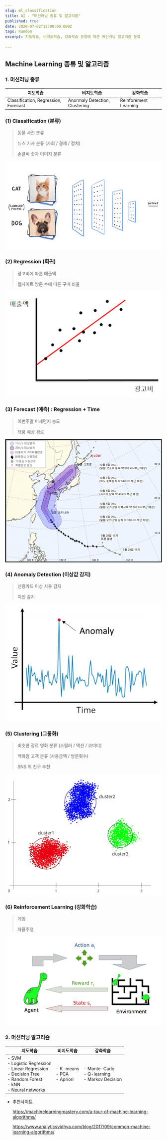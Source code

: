 ```yaml
---
slug: ml_classification
title: AI - "머신러닝 종류 및 알고리즘"
published: true
date: 2020-07-02T12:00:00.000Z
tags: Random
excerpt: 지도학습, 비지도학습, 강화학습 분류에 따른 머신러닝 알고리즘 분류

---
```




## Machine Learning 종류 및 알고리즘



### 1. 머신러닝 종류

| 지도학습                             | 비지도학습                     | 강화학습              |
| ------------------------------------ | ------------------------------ | --------------------- |
| Classification, Regression, Forecast | Anormaly Detection, Clustering | Reinforement Learning |



### (1) Classification (분류)

> 동물 사진 분류
>
> 뉴스 기사 분류 (사회 / 경제 / 정치)
>
> 손글씨 숫자 이미지 분류

![classification_cat](./classification_cat.gif)

### (2) Regression (회귀)

> 광고비에 따른 매출액
>
> 웹사이트 방문 수에 따른 구매 비율

![regression_cost](./regression_cost.png)

### (3) Forecast (예측) : Regression + Time

> 이번주말 미세먼지 농도
>
> 태풍 예상 경로



![forecast_taepoong](./forecast_taepoong.png)



### (4) Anomaly Detection (이상값 감지)

> 신용카드 이상 사용 감지
>
> 지진 감지

![anomaly_detextion](./anomaly_detextion.png)



### (5) Clustering (그룹화)

> 비슷한 장르 영화 분류 (스릴러 / 액션 / 코미디)
>
> 백화점 고객 분류 (사용금액 / 방문횟수)
>
> SNS 의 친구 추천

![clustering](./clustering.png)



### (6) Reinforcement Learning (강화학습)

> 게임
>
> 자율주행

![reinforcement_learning](./reinforcement_learning.png)

### 2. 머신러닝 알고리즘

| 지도학습                                                     | 비지도학습                          | 강화학습                                               |
| ------------------------------------------------------------ | ----------------------------------- | ------------------------------------------------------ |
| - SVM<br />- Logistic Regression<br />- Linear Regression<br />- Decision Tree<br />- Random Forest<br />- kNN<br />- Neural networks | - K-means<br />- PCA<br />- Apriori | - Monte-Carlo<br />- Q-learning<br />- Markov Decision |

- 추천사이트

  https://machinelearningmastery.com/a-tour-of-machine-learning-algorithms/

  https://www.analyticsvidhya.com/blog/2017/09/common-machine-learning-algorithms/

  